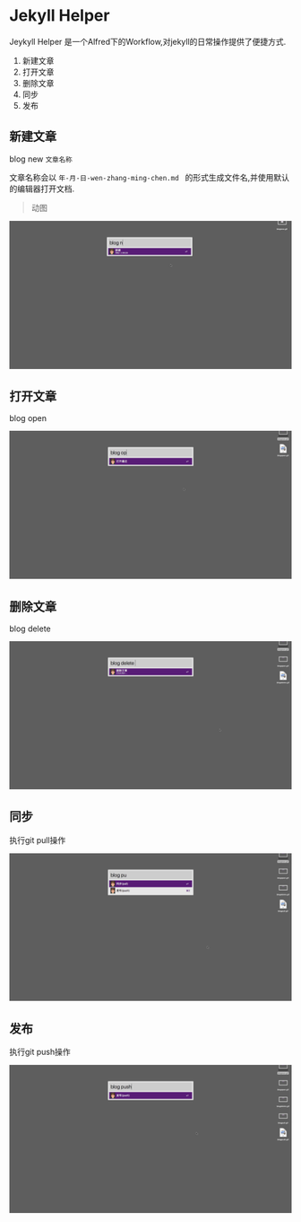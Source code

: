 # Jekyll  Helper

Jeykyll Helper 是一个Alfred下的Workflow,对jekyll的日常操作提供了便捷方式.



1. 新建文章
2. 打开文章
3. 删除文章
4. 同步
5. 发布



## 新建文章

blog new `文章名称`

文章名称会以 `年-月-日-wen-zhang-ming-chen.md ` 的形式生成文件名,并使用默认的编辑器打开文档.

> 动图

![blognew](assets/blognew.gif)

## 打开文章

blog open

![blogopen](assets/blogopen.gif)

## 删除文章

blog delete

![blogdelete](assets/blogdelete.gif)

## 同步

执行git pull操作

![blogpull](assets/blogpull.gif)

## 发布

执行git push操作

![blogpush](assets/blogpush.gif)







